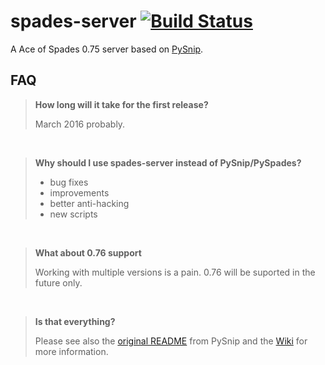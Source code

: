# spades-server [![Build Status](https://travis-ci.org/NateShoffner/PySnip.svg?branch=master)](https://travis-ci.org/NateShoffner/PySnip)
A Ace of Spades 0.75 server based on [PySnip](https://github.com/NateShoffner/PySnip).

## FAQ
> **How long will it take for the first release?**
>
> March 2016 probably. 

<br>

> **Why should I use spades-server instead of PySnip/PySpades?**
> 
> * bug fixes
> * improvements
> * better anti-hacking
> * new scripts

<br>

> **What about 0.76 support**
>
> Working with multiple versions is a pain. 0.76 will be suported in the
> future only.

<br>

> **Is that everything?**
>
> Please see also the [original README](OLD_README.md) from PySnip and
> the [Wiki](https://github.com/feikname/spades-server/wiki) for more information.

